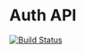 # Auth API

[![Build Status](https://travis-ci.org/rvlz/auth.rvlz.io.svg?branch=staging)](https://travis-ci.org/rvlz/auth.rvlz.io)

